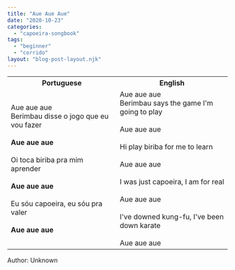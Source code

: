 ```yaml
---
title: "Aue Aue Aue"
date: "2020-10-23"
categories: 
  - "capoeira-songbook"
tags: 
  - "beginner"
  - "corrido"
layout: "blog-post-layout.njk"
---
```


<table class="capoeira-table">
    <tr class="header-row">
        <th>Portuguese</th>
        <th>English</th>
    </tr>
    <tr>
        <td>
            Aue aue aue<br>
            Berimbau disse o jogo que eu vou fazer<br>
            <br>
            <strong>Aue aue aue</strong><br>
            <br>
            Oi toca biriba pra mim aprender<br>
            <br>
            <strong>Aue aue aue</strong><br>
            <br>
            Eu sóu capoeira, eu sóu pra valer<br>
            <br>
            <strong>Aue aue aue</strong>
        </td>
        <td>
            Aue aue aue<br>
            Berimbau says the game I'm going to play<br>
            <br>
            Aue aue aue<br>
            <br>
            Hi play biriba for me to learn<br>
            <br>
            Aue aue aue<br>
            <br>
            I was just capoeira, I am for real<br>
            <br>
            Aue aue aue<br>
            <br>
            I've downed kung-fu, I've been<br>
            down karate<br>
            <br>
            Aue aue aue
        </td>
    </tr>
</table>

<figcaption>
Author: Unknown
</figcaption>